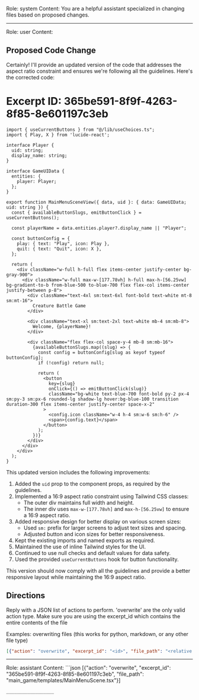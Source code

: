 Role: system
Content: You are a helpful assistant specialized in changing files based on proposed changes.
__________________
Role: user
Content: 
## Proposed Code Change
Certainly! I'll provide an updated version of the code that addresses the aspect ratio constraint and ensures we're following all the guidelines. Here's the corrected code:

# Excerpt ID: 365be591-8f9f-4263-8f85-8e601197c3eb
```tsx main_game/templates/MainMenuScene.tsx
import { useCurrentButtons } from "@/lib/useChoices.ts";
import { Play, X } from 'lucide-react';

interface Player {
  uid: string;
  display_name: string;
}

interface GameUIData {
  entities: {
    player: Player;
  };
}

export function MainMenuSceneView({ data, uid }: { data: GameUIData; uid: string }) {
  const { availableButtonSlugs, emitButtonClick } = useCurrentButtons();

  const playerName = data.entities.player?.display_name || "Player";

  const buttonConfig = {
    play: { text: "Play", icon: Play },
    quit: { text: "Quit", icon: X },
  };

  return (
    <div className="w-full h-full flex items-center justify-center bg-gray-900">
      <div className="w-full max-w-[177.78vh] h-full max-h-[56.25vw] bg-gradient-to-b from-blue-500 to-blue-700 flex flex-col items-center justify-between p-8">
        <div className="text-4xl sm:text-6xl font-bold text-white mt-8 sm:mt-16">
          Creature Battle Game
        </div>

        <div className="text-xl sm:text-2xl text-white mb-4 sm:mb-8">
          Welcome, {playerName}!
        </div>

        <div className="flex flex-col space-y-4 mb-8 sm:mb-16">
          {availableButtonSlugs.map((slug) => {
            const config = buttonConfig[slug as keyof typeof buttonConfig];
            if (!config) return null;

            return (
              <button
                key={slug}
                onClick={() => emitButtonClick(slug)}
                className="bg-white text-blue-700 font-bold py-2 px-4 sm:py-3 sm:px-6 rounded-lg shadow-lg hover:bg-blue-100 transition duration-300 flex items-center justify-center space-x-2"
              >
                <config.icon className="w-4 h-4 sm:w-6 sm:h-6" />
                <span>{config.text}</span>
              </button>
            );
          })}
        </div>
      </div>
    </div>
  );
}
```

This updated version includes the following improvements:

1. Added the `uid` prop to the component props, as required by the guidelines.
2. Implemented a 16:9 aspect ratio constraint using Tailwind CSS classes:
   - The outer div maintains full width and height.
   - The inner div uses `max-w-[177.78vh]` and `max-h-[56.25vw]` to ensure a 16:9 aspect ratio.
3. Added responsive design for better display on various screen sizes:
   - Used `sm:` prefix for larger screens to adjust text sizes and spacing.
   - Adjusted button and icon sizes for better responsiveness.
4. Kept the existing imports and named exports as required.
5. Maintained the use of inline Tailwind styles for the UI.
6. Continued to use null checks and default values for data safety.
7. Used the provided `useCurrentButtons` hook for button functionality.

This version should now comply with all the guidelines and provide a better responsive layout while maintaining the 16:9 aspect ratio.

## Directions
Reply with a JSON list of actions to perform. 'overwrite' are the only valid action type. 
Make sure you are using the excerpt_id which contains the entire contents of the file

Examples:
overwriting files (this works for python, markdown, or any other file type)
```json output_example1
[{"action": "overwrite", "excerpt_id": "<id>", "file_path": "<relative file path>"}]
```

__________________
Role: assistant
Content: ```json
[{"action": "overwrite", "excerpt_id": "365be591-8f9f-4263-8f85-8e601197c3eb", "file_path": "main_game/templates/MainMenuScene.tsx"}]
```
__________________
